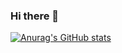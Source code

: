 ### Hi there 👋

[![Anurag's GitHub stats](https://github-readme-stats.vercel.app/api?username=elviskirui&theme=tokyonight)](https://github.com/elviskirui/github-readme-stats)
